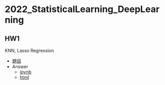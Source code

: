 # 2022_StatisticalLearning_DeepLearning
## HW1
KNN, Lasso Regression
* [題目](https://github.com/yolyo123/2022_StatisticalLearning_DeepLearning/blob/main/HW1/hw1_qonlyv6_2022fall.html)
* Answer
  * [ipynb](https://github.com/yolyo123/2022_StatisticalLearning_DeepLearning/blob/main/HW1/HW1_r10725011.ipynb)
  * [html](https://github.com/yolyo123/2022_StatisticalLearning_DeepLearning/blob/main/HW1/HW1_r10725011.html)
